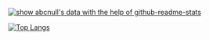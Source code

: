 [![show abcnull's data with the help of github-readme-stats](https://github-readme-stats.vercel.app/api?username=abcnull&theme=dark&show_icons=true)](https://github.com/anuraghazra/github-readme-stats)

[![Top Langs](https://github-readme-stats.vercel.app/api/top-langs/?username=abcnull&layout=compact&hide=html,css)](https://github.com/anuraghazra/github-readme-stats)

